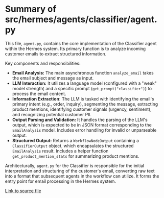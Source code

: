 # Summary of src/hermes/agents/classifier/agent.py

This file, `agent.py`, contains the core implementation of the Classifier agent within the Hermes system. Its primary function is to analyze incoming customer emails to extract structured information.

Key components and responsibilities:
-   **Email Analysis:** The main asynchronous function `analyze_email` takes the email subject and message as input.
-   **LLM Interaction:** It utilizes a language model (configured with a "weak" model strength) and a specific prompt (`get_prompt("classifier")`) to process the email content.
-   **Information Extraction:** The LLM is tasked with identifying the email's primary intent (e.g., order, inquiry), segmenting the message, extracting product mentions, identifying customer signals (urgency, sentiment), and recognizing potential customer PII.
-   **Output Parsing and Validation:** It handles the parsing of the LLM's output, which is expected to be in JSON format corresponding to the `EmailAnalysis` model. Includes error handling for invalid or unparseable output.
-   **Structured Output:** Returns a `WorkflowNodeOutput` containing a `ClassifierOutput` object, which encapsulates the structured `EmailAnalysis` result. Includes a helper function `get_product_mention_stats` for summarizing product mentions.

Architecturally, `agent.py` for the Classifier is responsible for the initial interpretation and structuring of the customer's email, converting raw text into a format that subsequent agents in the workflow can utilize. It forms the entry point for email processing in the Hermes system.

[Link to source file](../../../../src/hermes/agents/classifier/agent.py) 